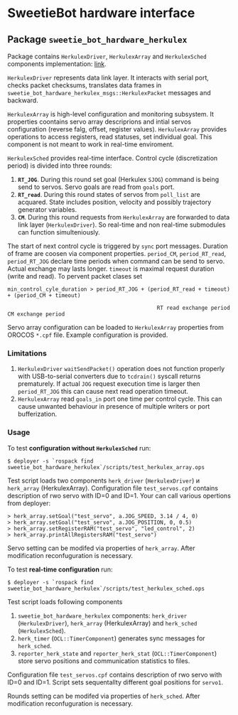 SweetieBot hardware interface
=============================

Package `sweetie_bot_hardware_herkulex`
--------------------------------------

Package contains `HerkulexDriver`, `HerkulexArray` and `HerkulexSched` components implementation: [link](https://gitlab.com/sweetie-bot/sweetie_doc/wikis/components-herkulex-alt).

`HerkulexDriver` represents data link layer. It interacts with serial port, checks packet checksums, translates data frames 
in `sweetie_bot_hardware_herkulex_msgs::HerkulexPacket` messages and backward.

`HerkulexArray` is high-level configuration and monitoring subsystem. It properties coontains servo array descriprions and intial servos 
configuration (reverse falg, offset, register values).  `HerkulexArray` provides operations to access registers, read statuses, set individual goal. 
This component is not meant to work in real-time enviroment.

`HerkulexSched` provides real-time interface. Control cycle (discretization period) is divided into three rounds:
1. **`RT_JOG`**. During this round set goal (Herkulex `SJOG`) command is being send to servos. Servo goals are read from `goals` port.
1. **`RT_read`**. During this round states of servos from `poll_list` are acquared. State includes position, velocity and possibly trajectory generator variables.
1. **`CM`**. During this round requests from `HerkulexArray` are forwarded to data link layer (`HerkulexDriver`). So real-time and non real-time
    submodules can function simulteniously.

The start of next control cycle is triggered by `sync` port messages. Duration of frame are coosen via component properties.
`period_CM`, `period_RT_read`, `period_RT_JOG` declare time periods when command can be send to servo. Actual exchange may lasts longer.
`timeout` is maximal request duration (write and read). To pervent packet clases set

    min_control_cyle_duration > period_RT_JOG + (period_RT_read + timeout) + (period_CM + timeout)

                                                   RT read exchange period     CM exchange period

Servo array configuration can be loaded to `HerkulexArray` properties from OROCOS `*.cpf` file. Example configuration is provided.

### Limitations

1. `HerkulexDriver` `waitSendPacket()` operation does not function properly with USB-to-serial converters due to `tcdrain()` syscall returns prematurely.
    If actual `JOG` request execution time is larger then `period_RT_JOG` this can cause next read operation timeout.
2. `HerkulexArray` read `goals_in` port one time  per control cycle. This can cause unwanted behaviour in presence of multiple writers or port bufferization.

### Usage

To test **configuration without `HerkulexSched`** run:

    $ deployer -s `rospack find sweetie_bot_hardware_herkulex`/scripts/test_herkulex_array.ops

Test script loads two components `herk_driver` (`HerkulexDriver`) и `herk_array` (HerkulexArray). 
Configuration file `test_servos.cpf` contains description of rwo servo with ID=0 and ID=1.
Your can call various opertions from deployer:

    > herk_array.setGoal("test_servo", a.JOG_SPEED, 3.14 / 4, 0) 
    > herk_array.setGoal("test_servo", a.JOG_POSITION, 0, 0.5)
    > herk_array.setRegisterRAM("test_servo", "led_control", 2)
    > herk_array.printAllRegistersRAM("test_servo")

Servo setting can be modifed via properties of `herk_array`. After modification reconfuguration is necessary.

To test **real-time configuration** run:

    $ deployer -s `rospack find sweetie_bot_hardware_herkulex`/scripts/test_herkulex_sched.ops

Test script loads following components 
1. `sweetie_bot_hardware_herkulex` components: `herk_driver` (`HerkulexDriver`), `herk_array` (HerkulexArray) and `herk_sched` (`HerkulexSched`).
2. `herk_timer` (`OCL::TimerComponent`) generates sync messages for `herk_sched`.
2. `reporter_herk_state` and `reporter_herk_stat` (`OCL::TimerComponent`) store servo positions and communication statistics to files.

Configuration file `test_servos.cpf` contains description of rwo servo with ID=0 and ID=1.
Script sets sequentallty different goal positions for `servo1`.

Rounds setting can be modifed via properties of `herk_sched`. After modification reconfuguration is necessary.


